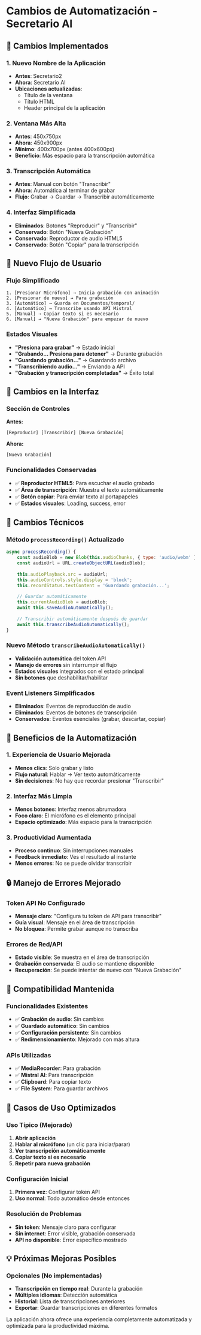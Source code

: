# Cambios de Automatización - Secretario AI

## 🎯 Cambios Implementados

### 1. **Nuevo Nombre de la Aplicación**
- **Antes**: Secretario2
- **Ahora**: Secretario AI
- **Ubicaciones actualizadas**:
  - Título de la ventana
  - Título HTML
  - Header principal de la aplicación

### 2. **Ventana Más Alta**
- **Antes**: 450x750px
- **Ahora**: 450x900px
- **Mínimo**: 400x700px (antes 400x600px)
- **Beneficio**: Más espacio para la transcripción automática

### 3. **Transcripción Automática**
- **Antes**: Manual con botón "Transcribir"
- **Ahora**: Automática al terminar de grabar
- **Flujo**: Grabar → Guardar → Transcribir automáticamente

### 4. **Interfaz Simplificada**
- **Eliminados**: Botones "Reproducir" y "Transcribir"
- **Conservado**: Botón "Nueva Grabación"
- **Conservado**: Reproductor de audio HTML5
- **Conservado**: Botón "Copiar" para la transcripción

## 🔄 Nuevo Flujo de Usuario

### Flujo Simplificado
```
1. [Presionar Micrófono] → Inicia grabación con animación
2. [Presionar de nuevo] → Para grabación
3. [Automático] → Guarda en Documentos/temporal/
4. [Automático] → Transcribe usando API Mistral
5. [Manual] → Copiar texto si es necesario
6. [Manual] → "Nueva Grabación" para empezar de nuevo
```

### Estados Visuales
- **"Presiona para grabar"** → Estado inicial
- **"Grabando... Presiona para detener"** → Durante grabación
- **"Guardando grabación..."** → Guardando archivo
- **"Transcribiendo audio..."** → Enviando a API
- **"Grabación y transcripción completadas"** → Éxito total

## 🎨 Cambios en la Interfaz

### Sección de Controles
**Antes:**
```
[Reproducir] [Transcribir] [Nueva Grabación]
```

**Ahora:**
```
[Nueva Grabación]
```

### Funcionalidades Conservadas
- ✅ **Reproductor HTML5**: Para escuchar el audio grabado
- ✅ **Área de transcripción**: Muestra el texto automáticamente
- ✅ **Botón copiar**: Para enviar texto al portapapeles
- ✅ **Estados visuales**: Loading, success, error

## 🔧 Cambios Técnicos

### Método `processRecording()` Actualizado
```javascript
async processRecording() {
    const audioBlob = new Blob(this.audioChunks, { type: 'audio/webm' });
    const audioUrl = URL.createObjectURL(audioBlob);
    
    this.audioPlayback.src = audioUrl;
    this.audioControls.style.display = 'block';
    this.recordStatus.textContent = 'Guardando grabación...';
    
    // Guardar automáticamente
    this.currentAudioBlob = audioBlob;
    await this.saveAudioAutomatically();
    
    // Transcribir automáticamente después de guardar
    await this.transcribeAudioAutomatically();
}
```

### Nuevo Método `transcribeAudioAutomatically()`
- **Validación automática** del token API
- **Manejo de errores** sin interrumpir el flujo
- **Estados visuales** integrados con el estado principal
- **Sin botones** que deshabilitar/habilitar

### Event Listeners Simplificados
- **Eliminados**: Eventos de reproducción de audio
- **Eliminados**: Eventos de botones de transcripción
- **Conservados**: Eventos esenciales (grabar, descartar, copiar)

## 🚀 Beneficios de la Automatización

### 1. **Experiencia de Usuario Mejorada**
- **Menos clics**: Solo grabar y listo
- **Flujo natural**: Hablar → Ver texto automáticamente
- **Sin decisiones**: No hay que recordar presionar "Transcribir"

### 2. **Interfaz Más Limpia**
- **Menos botones**: Interfaz menos abrumadora
- **Foco claro**: El micrófono es el elemento principal
- **Espacio optimizado**: Más espacio para la transcripción

### 3. **Productividad Aumentada**
- **Proceso continuo**: Sin interrupciones manuales
- **Feedback inmediato**: Ves el resultado al instante
- **Menos errores**: No se puede olvidar transcribir

## 🔒 Manejo de Errores Mejorado

### Token API No Configurado
- **Mensaje claro**: "Configura tu token de API para transcribir"
- **Guía visual**: Mensaje en el área de transcripción
- **No bloquea**: Permite grabar aunque no transcriba

### Errores de Red/API
- **Estado visible**: Se muestra en el área de transcripción
- **Grabación conservada**: El audio se mantiene disponible
- **Recuperación**: Se puede intentar de nuevo con "Nueva Grabación"

## 📱 Compatibilidad Mantenida

### Funcionalidades Existentes
- ✅ **Grabación de audio**: Sin cambios
- ✅ **Guardado automático**: Sin cambios
- ✅ **Configuración persistente**: Sin cambios
- ✅ **Redimensionamiento**: Mejorado con más altura

### APIs Utilizadas
- ✅ **MediaRecorder**: Para grabación
- ✅ **Mistral AI**: Para transcripción
- ✅ **Clipboard**: Para copiar texto
- ✅ **File System**: Para guardar archivos

## 🎯 Casos de Uso Optimizados

### Uso Típico (Mejorado)
1. **Abrir aplicación**
2. **Hablar al micrófono** (un clic para iniciar/parar)
3. **Ver transcripción automáticamente**
4. **Copiar texto si es necesario**
5. **Repetir para nueva grabación**

### Configuración Inicial
1. **Primera vez**: Configurar token API
2. **Uso normal**: Todo automático desde entonces

### Resolución de Problemas
- **Sin token**: Mensaje claro para configurar
- **Sin internet**: Error visible, grabación conservada
- **API no disponible**: Error específico mostrado

## 💡 Próximas Mejoras Posibles

### Opcionales (No implementadas)
- **Transcripción en tiempo real**: Durante la grabación
- **Múltiples idiomas**: Detección automática
- **Historial**: Lista de transcripciones anteriores
- **Exportar**: Guardar transcripciones en diferentes formatos

La aplicación ahora ofrece una experiencia completamente automatizada y optimizada para la productividad máxima.
